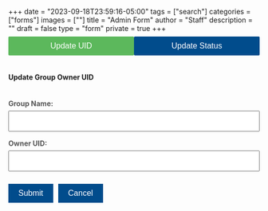 +++
date = "2023-09-18T23:59:16-05:00"
tags = ["search"]
categories = ["forms"]
images = [""]
title = "Admin Form"
author = "Staff"
description = ""
draft = false
type = "form"
private = true
+++
<style>
    select,input, button {
      width: 100%;
      padding: 10px;
      margin-bottom: 15px;
      font-size: 16px;
    }

    button {
      background-color:#014c8c;;
      color: white;
      border: none;
      cursor: pointer;
    }

    button:hover {
      background-color:rgb(142, 200, 131);
    }

    .button-row {
      display: flex;
      justify-content: flex-start;
      gap: 10px;
      margin-top: 10px;
    }

   .button-row button {
     width: auto;
    flex: 0 0 auto;
    padding: 10px 20px;
   }

    .message {
      text-align: center;
      margin-top: 10px;
    }
    .container {
        width: 80%;
        margin: 0 auto;
        padding-top: 20px;
     }
    
    .tabs {
        display: flex;
        margin-bottom: 20px;
        margin-top:-40px;
    }
    
    .tab-button {
        cursor: pointer;
        border-radius: 2px;
    }
    
    .tab-button.active {
        background-color:#5cb85c;
        color: white;
    }
    
    .tab-content {
        display: none;
    }

    label {
        font-size: 14px;
        font-weight: bold;
        margin-bottom: 6px;
        display: block;
        color: #555;
    }
</style>
<!-- Core scripts needed for form functionality -->

<script src="https://code.jquery.com/jquery-3.6.0.min.js"></script> 
<script type="text/javascript" src="/js/admin-form.js"></script>

<div class="message" id="resultMessage"></div><br /><br/>

  <div class="tab-container">
    <!-- Tabs -->
    <div class="tabs">
      <button type="button" class="tab-button active" data-tab="1" data-title="Update Group Owner UID">Update UID</button>
      <button type="button" class="tab-button" data-tab="2" data-title="Update Resource Request Status">Update Status</button>
    </div>
       <!--  Form 1: Update UID -->
    <div id="form1" class="tab-content" style="display: block;">
     <form id="update_uid_form">
      <h4>Update Group Owner UID</h4><br/>
      <label for="group_name_for_update">Group Name:</label>
      <input type="text" id="group_name_for_update" name="group_name_for_update" required>
      <label for="owner_uid">Owner UID:</label>
      <input type="text" id="owner_uid" name="owner_uid" required>
      <br/>
      <div class="button-row">
        <button type="submit">Submit</button>
        <button type="button" class="cancel-button" id="cancelBtn1">Cancel</button>
      </div>
     </form>
    </div>
  <!--  Update Resource Status -->
  <div id="form2" class="tab-content" style="display: none;">
    <form id="update_status_form">
      <h4>Update Resource Request Status</h4><br/>
      <label for="ticket_id">Ticket ID:</label>
      <input type="text" id="ticket_id" name="ticket_id" required><br>
      <label for="group_name">Group Name:</label>
      <input type="text" id="group_name" name="group_name" required><br>
      <label for="resource_type">Resource Type:</label>
      <select id="resource_type" name="resource_type" required>
        <option value="hpc_service_units">HPC Service Units</option>
        <option value="storage">Storage</option>
      </select><br><br>
      <label for="resource_name">Resource Name:</label>
      <input type="text" id="resource_name" name="resource_name" required><br>
      <label for="update_status">Action to be taken:</label>
      <select id="update_status" name="update_status" required>
        <option value="active">Activate/Approve Change</option>
        <option value="retired" id="retire_option">Retire</option>
        <option value="error">Revert (Revert to previous state)</option>
      </select><br><br>
      <label for="update_comment">Update Comment:</label>
      <input type="text" id="update_comment" name="update_comment" required><br>
      <div class="button-row">
        <button type="submit">Submit</button>
        <button type="button" class="cancel-button" id="cancelBtn2">Cancel</button>
      </div>
    </form>
  </div>
</div>
<script type="text/javascript" src="/js/user-session-v2.js"></script>
<script type="text/javascript" src="/js/support-request.js"></script>
